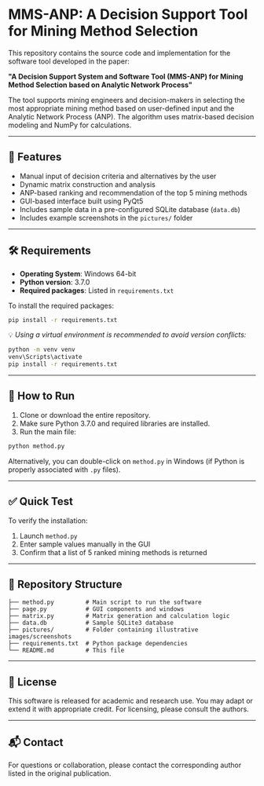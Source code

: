 # MMS-ANP: A Decision Support Tool for Mining Method Selection

This repository contains the source code and implementation for the software tool developed in the paper:

**"A Decision Support System and Software Tool (MMS-ANP) for Mining Method Selection based on Analytic Network Process"**

The tool supports mining engineers and decision-makers in selecting the most appropriate mining method based on user-defined input and the Analytic Network Process (ANP). The algorithm uses matrix-based decision modeling and NumPy for calculations.

---

## 📌 Features

- Manual input of decision criteria and alternatives by the user
- Dynamic matrix construction and analysis
- ANP-based ranking and recommendation of the top 5 mining methods
- GUI-based interface built using PyQt5
- Includes sample data in a pre-configured SQLite database (`data.db`)
- Includes example screenshots in the `pictures/` folder

---

## 🛠 Requirements

- **Operating System**: Windows 64-bit
- **Python version**: 3.7.0
- **Required packages**: Listed in `requirements.txt`

To install the required packages:

```bash
pip install -r requirements.txt
```

💡 *Using a virtual environment is recommended to avoid version conflicts:*

```bash
python -m venv venv
venv\Scripts\activate
pip install -r requirements.txt
```

---

## 🚀 How to Run

1. Clone or download the entire repository.
2. Make sure Python 3.7.0 and required libraries are installed.
3. Run the main file:

```bash
python method.py
```

Alternatively, you can double-click on `method.py` in Windows (if Python is properly associated with `.py` files).

---

## ✅ Quick Test

To verify the installation:

1. Launch `method.py`
2. Enter sample values manually in the GUI
3. Confirm that a list of 5 ranked mining methods is returned

---

## 📁 Repository Structure

```
├── method.py         # Main script to run the software
├── page.py           # GUI components and windows
├── matrix.py         # Matrix generation and calculation logic
├── data.db           # Sample SQLite3 database
├── pictures/         # Folder containing illustrative images/screenshots
├── requirements.txt  # Python package dependencies
└── README.md         # This file
```

---

## 📄 License

This software is released for academic and research use. You may adapt or extend it with appropriate credit. For licensing, please consult the authors.

---

## 📬 Contact

For questions or collaboration, please contact the corresponding author listed in the original publication.
